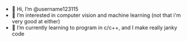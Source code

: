 - 👋 Hi, I’m @username123115
- 👀 I’m interested in computer vision and machine learning (not that i'm very good at either)
- 🌱 I’m currently learning to program in c/c++, and I make really janky code

<!---
username123115/username123115 is a ✨ special ✨ repository because its `README.md` (this file) appears on your GitHub profile.
You can click the Preview link to take a look at your changes.
--->
